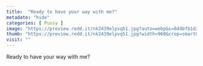 ```yaml
---
title:  "Ready to have your way with me?"
metadate: "hide"
categories: [ Pussy ]
image: "https://preview.redd.it/nk2439elpvq51.jpg?auto=webp&s=8d4bfb1d26d8987c5085e853082b7c182cba395c"
thumb: "https://preview.redd.it/nk2439elpvq51.jpg?width=960&crop=smart&auto=webp&s=a442d0a8323742d5caf8933b8a267bf00612d0d6"
visit: ""
---
```

Ready to have your way with me?
